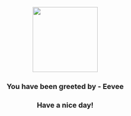 <p align="center">
    <img src="https://raw.githubusercontent.com/PokeAPI/sprites/master/sprites/pokemon/133.png" width="150" height="150">
</p>
<h3 align="center">You have been greeted by - <b>Eevee</b></h3>
<h3 align="center">Have a nice day!</h3>
